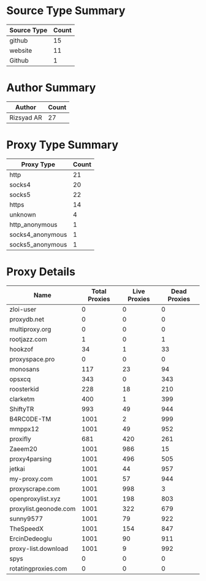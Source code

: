 # Source Type Summary

| Source Type | Count |
|-------------|-------|
| github | 15 |
| website | 11 |
| Github | 1 |


# Author Summary

| Author | Count |
|--------|-------|
| Rizsyad AR | 27 |


# Proxy Type Summary

| Proxy Type | Count |
|------------|-------|
| http | 21 |
| socks4 | 20 |
| socks5 | 22 |
| https | 14 |
| unknown | 4 |
| http_anonymous | 1 |
| socks4_anonymous | 1 |
| socks5_anonymous | 1 |


# Proxy Details

| Name | Total Proxies | Live Proxies | Dead Proxies |
|------|---------------|--------------|---------------|
| zloi-user | 0 | 0 | 0 |
| proxydb.net | 0 | 0 | 0 |
| multiproxy.org | 0 | 0 | 0 |
| rootjazz.com | 1 | 0 | 1 |
| hookzof | 34 | 1 | 33 |
| proxyspace.pro | 0 | 0 | 0 |
| monosans | 117 | 23 | 94 |
| opsxcq | 343 | 0 | 343 |
| roosterkid | 228 | 18 | 210 |
| clarketm | 400 | 1 | 399 |
| ShiftyTR | 993 | 49 | 944 |
| B4RC0DE-TM | 1001 | 2 | 999 |
| mmppx12 | 1001 | 49 | 952 |
| proxifly | 681 | 420 | 261 |
| Zaeem20 | 1001 | 986 | 15 |
| proxy4parsing | 1001 | 496 | 505 |
| jetkai | 1001 | 44 | 957 |
| my-proxy.com | 1001 | 57 | 944 |
| proxyscrape.com | 1001 | 998 | 3 |
| openproxylist.xyz | 1001 | 198 | 803 |
| proxylist.geonode.com | 1001 | 322 | 679 |
| sunny9577 | 1001 | 79 | 922 |
| TheSpeedX | 1001 | 154 | 847 |
| ErcinDedeoglu | 1001 | 90 | 911 |
| proxy-list.download | 1001 | 9 | 992 |
| spys | 0 | 0 | 0 |
| rotatingproxies.com | 0 | 0 | 0 |
